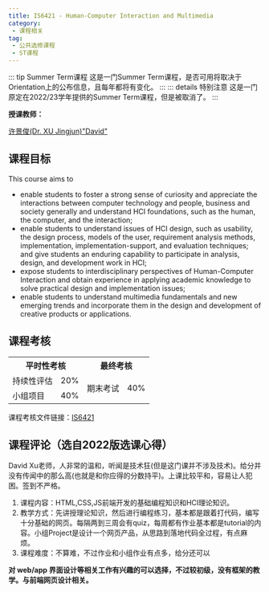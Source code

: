 ```yaml
---
title: IS6421 - Human-Computer Interaction and Multimedia
category:
 - 课程相关
tag:
 - 公共选修课程
 - ST课程
---
```


::: tip Summer Term课程
这是一门Summer Term课程，是否可用将取决于Orientation上的公布信息，且每年都将有变化。
:::
::: details 特别注意
这是一门原定在2022/23学年提供的Summer Term课程，但是被取消了。
:::

**授课教师：**

[许景俊(Dr. XU Jingjun)"David"](https://www.cb.cityu.edu.hk/staff/davidxu/)

<!--more-->

## 课程目标

This course aims to

- enable students to foster a strong sense of curiosity and appreciate the interactions between computer technology and people, business and society generally and understand HCI foundations, such as the human, the computer, and the interaction;
- enable students to understand issues of HCI design, such as usability, the design process, models of the user, requirement analysis methods, implementation, implementation-support, and evaluation techniques; and give students an enduring capability to participate in analysis, design, and development work in HCI;
- expose students to interdisciplinary perspectives of Human-Computer Interaction and obtain experience in applying academic knowledge to solve practical design and implementation issues;
- enable students to understand multimedia fundamentals and new emerging trends and incorporate them in the design and development of creative products or applications.

## 课程考核

<table>
    <tr>
        <th colspan=2>
            平时性考核
        </th>
        <th colspan=2>
            最终考核
        </th>
    </tr>
    <tr>
        <td>
            持续性评估
        </td>
        <td>
            20%
        </td>
        <td rowspan=3>
            期末考试
        </td>
        <td rowspan=3>
            40%
        </td>
    </tr>
    <tr>
        <td>
            小组项目
        </td>
        <td>
            40%
        </td>
    </tr>
</table>

课程考核文件链接：[IS6421](https://www.cityu.edu.hk/catalogue/pg/202223/course/IS6421.pdf)

## 课程评论（选自2022版选课心得）

David Xu老师，人非常的温和，听闻是技术狂(但是这门课并不涉及技术)。给分并没有传闻中的那么高(也就是和你应得的分数持平)。上课比较平和，容易让人犯困。签到不严格。

1. 课程内容：HTML,CSS,JS前端开发的基础编程知识和HCI理论知识。
2. 教学方式：先讲授理论知识，然后进行编程练习，基本都是跟着打代码，编写十分基础的网页。每隔两到三周会有quiz，每周都有作业基本都是tutorial的内容。小组Project是设计一个网页产品，从思路到落地代码全过程，有点麻烦。
3. 课程难度：不算难，不过作业和小组作业有点多，给分还可以

**对 web/app 界面设计等相关工作有兴趣的可以选择，不过较初级，没有框架的教学。与前端网页设计相关。**

